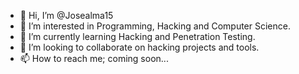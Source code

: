 - 👋 Hi, I’m @Josealma15
- 👀 I’m interested in Programming, Hacking and Computer Science.
- 🌱 I’m currently learning Hacking and Penetration Testing.
- 💞️ I’m looking to collaborate on hacking projects and tools. 
- 📫 How to reach me; coming soon...

<!---
Josealma15/Josealma15 is a ✨ special ✨ repository because its `README.md` (this file) appears on your GitHub profile.
You can click the Preview link to take a look at your changes.
--->
